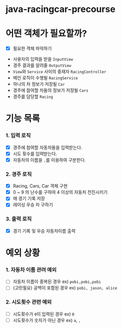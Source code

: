 # java-racingcar-precourse

# 어떤 객체가 필요할까?
- [x] 필요한 객체 파악하기
- 사용자의 입력을 받을 `InputView`
- 경주 결과를 알려줄 `OutputView`
- `View`와 `Service` 사이의 중재자 `RacingController`
- 메인 로직이 수행될 `RacingService`
- 하나의 차 정보가 저장될 `Car`
- 경주에 참여할 차들의 정보가 저장될 `Cars`
- 경주를 담당할 `Racing`

# 기능 목록

### 1. 입력 로직
- [x] 경주에 참여할 자동차들을 입력받는다.
- [x] 시도 횟수를 입력받는다.
- [x] 자동차의 이름을 `,`를 이용하여 구분한다.

### 2. 경주 로직
- [x] Racing, Cars, Car 객체 구현
- [x] 0 ~ 9 의 난수를 구하여 4 이상의 자동차 전진시키기
- [x] 매 경기 기록 저장
- [x] 레이싱 우승 차 구하기

### 3. 출력 로직
- [x] 경기 기록 및 우승 자동차이름 출력

# 예외 상황

### 1. 자동차 이름 관려 예외
- [ ] 자동차 이름이 중복된 경우 ex) `pobi,pobi,pobi`
- [ ] (고민필요) 공백이 포함된 경우 ex) `pobi, jason, alice`
### 2. 시도횟수 관련 예외
- [ ] 시도횟수가 `0`이 입력된 경우 ex) `0`
- [ ] 시도횟수가 숫자가 아닌 경우 ex) `a`, `,`